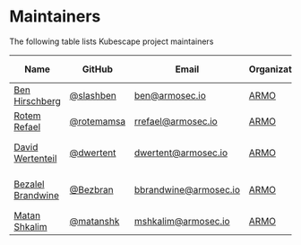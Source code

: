 # Maintainers

The following table lists Kubescape project maintainers 

| Name | GitHub | Email | Organization | Role | Added/Renewed On |
| --- | --- | --- | --- | --- | --- |
| [Ben Hirschberg](https://www.linkedin.com/in/benyamin-ben-hirschberg-66141890) | [@slashben](https://github.com/slashben) | ben@armosec.io | [ARMO](https://www.armosec.io/) | VP R&D | 2021-09-01 |
| [Rotem Refael](https://www.linkedin.com/in/rotem-refael) | [@rotemamsa](https://github.com/rotemamsa) | rrefael@armosec.io | [ARMO](https://www.armosec.io/) | Team Leader | 2021-10-11 |
| [David Wertenteil](https://www.linkedin.com/in/david-wertenteil-0ba277b9) | [@dwertent](https://github.com/dwertent) | dwertent@armosec.io | [ARMO](https://www.armosec.io/) | Kubescape CLI Developer | 2021-09-01 |
| [Bezalel Brandwine](https://www.linkedin.com/in/bezalel-brandwine) | [@Bezbran](https://github.com/Bezbran) | bbrandwine@armosec.io | [ARMO](https://www.armosec.io/) | Kubescape SaaS Developer | 2021-09-01 |
| [Matan Shkalim](https://www.linkedin.com/in/matan-shkalim/) | [@matanshk](https://github.com/matanshk) | mshkalim@armosec.io | [ARMO](https://www.armosec.io/) | DevOps Engineer | 2021-12-28 |

